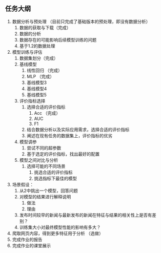 
## 任务大纲
1. 数据分析与预处理 （目前只完成了基础版本的预处理，即没有数据分析）
   1. 数据的获取与下载（完成）
   2. 数据的分析
   3. 数据存在的可能影响后续模型训练的问题
   4. 基于1.2的数据处理
2. 模型训练与评估
   1. 数据集划分（完成）
   2. 基线模型
      1. 线性回归 （完成）     
      2. MLP      （完成）
      3. 基线模型3 
      4. 基线模型4
      5. 基线模型5
   3. 评价指标选择
      1. 选择合适的评价指标
         1. Acc （完成）
         2. AUC
         3. F1
      2.  结合数据分析以及实际应用需求，选择合适的评价指标
      3.  阐述在现有任务的数据集上，评价指标的优劣
   4. 模型调参
      1. 尝试不同的超参数
      2. 基于选定的评价指标，找出最好的配置
   5. 模型之间对比与分析
      1. 选择可能的不同场景
         1. 挑选合适的评价指标
         2. 挑选指标下最佳的模型
3. 场景假设：
   1. 从2中挑出一个模型，回答问题
   2. 对模型的结果进行解释说明
      1. 做法
      2. 理由
   3. 发布时间较早的新闻与最新发布的新闻在特征与结果的相关性上是否有差别？
   4. 训练集大小对最终模型性能的影响有多大？
4. 爬取网页内容，得到更多特征用于分析 （选做）
5. 完成作业的报告
6. 完成作业的课堂展示

